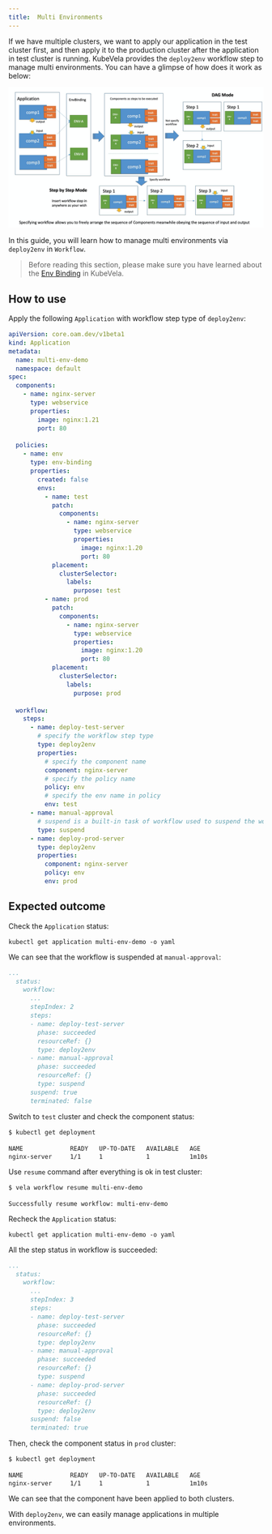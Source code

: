 ```yaml
---
title:  Multi Environments
---
```


If we have multiple clusters, we want to apply our application in the test cluster first, and then apply it to the production cluster after the application in test cluster is running. KubeVela provides the `deploy2env` workflow step to manage multi environments. You can have a glimpse of how does it work as below:

![alt](../../resources/workflow-multi-env.png)

In this guide, you will learn how to manage multi environments via `deploy2env` in `Workflow`.

> Before reading this section, please make sure you have learned about the [Env Binding](../policies/envbinding) in KubeVela.

## How to use

Apply the following `Application` with workflow step type of `deploy2env`:

```yaml
apiVersion: core.oam.dev/v1beta1
kind: Application
metadata:
  name: multi-env-demo
  namespace: default
spec:
  components:
    - name: nginx-server
      type: webservice
      properties:
        image: nginx:1.21
        port: 80

  policies:
    - name: env
      type: env-binding
      properties:
        created: false
        envs:
          - name: test
            patch:
              components:
                - name: nginx-server
                  type: webservice
                  properties:
                    image: nginx:1.20
                    port: 80
            placement:
              clusterSelector:
                labels:
                  purpose: test
          - name: prod
            patch:
              components:
                - name: nginx-server
                  type: webservice
                  properties:
                    image: nginx:1.20
                    port: 80
            placement:
              clusterSelector:
                labels:
                  purpose: prod

  workflow:
    steps:
      - name: deploy-test-server
        # specify the workflow step type
        type: deploy2env
        properties:
          # specify the component name
          component: nginx-server
          # specify the policy name
          policy: env
          # specify the env name in policy
          env: test
      - name: manual-approval
        # suspend is a built-in task of workflow used to suspend the workflow
        type: suspend
      - name: deploy-prod-server
        type: deploy2env
        properties:
          component: nginx-server
          policy: env
          env: prod
```

## Expected outcome

Check the `Application` status:

```shell
kubectl get application multi-env-demo -o yaml
```

We can see that the workflow is suspended at `manual-approval`:

```yaml
...
  status:
    workflow:
      ...
      stepIndex: 2
      steps:
      - name: deploy-test-server
        phase: succeeded
        resourceRef: {}
        type: deploy2env
      - name: manual-approval
        phase: succeeded
        resourceRef: {}
        type: suspend
      suspend: true
      terminated: false
```

Switch to `test` cluster and check the component status:

```shell
$ kubectl get deployment

NAME             READY   UP-TO-DATE   AVAILABLE   AGE
nginx-server     1/1     1            1           1m10s
```

Use `resume` command after everything is ok in test cluster:

```shell
$ vela workflow resume multi-env-demo

Successfully resume workflow: multi-env-demo
```

Recheck the `Application` status:

```shell
kubectl get application multi-env-demo -o yaml
```

All the step status in workflow is succeeded:

```yaml
...
  status:
    workflow:
      ...
      stepIndex: 3
      steps:
      - name: deploy-test-server
        phase: succeeded
        resourceRef: {}
        type: deploy2env
      - name: manual-approval
        phase: succeeded
        resourceRef: {}
        type: suspend
      - name: deploy-prod-server
        phase: succeeded
        resourceRef: {}
        type: deploy2env
      suspend: false
      terminated: true
```

Then, check the component status in `prod` cluster:

```shell
$ kubectl get deployment

NAME             READY   UP-TO-DATE   AVAILABLE   AGE
nginx-server     1/1     1            1           1m10s
```

We can see that the component have been applied to both clusters.

With `deploy2env`, we can easily manage applications in multiple environments.
